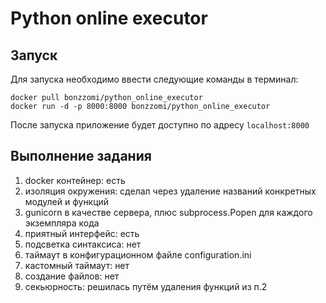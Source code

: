 # Python online executor

## Запуск
Для запуска необходимо ввести следующие команды в терминал:
~~~
docker pull bonzzomi/python_online_executor
docker run -d -p 8000:8000 bonzzomi/python_online_executor
~~~

После запуска приложение будет доступно по адресу `localhost:8000`

## Выполнение задания
1) docker контейнер: есть
2) изоляция окружения: сделал через удаление названий конкретных модулей и функций
3) gunicorn в качестве сервера, плюс subprocess.Popen для каждого экземпляра кода
4) приятный интерфейс: есть
5) подсветка синтаксиса: нет
6) таймаут в конфигурационном файле configuration.ini
7) кастомный таймаут: нет
8) создание файлов: нет
9) секьюрность: решилась путём удаления функций из п.2
